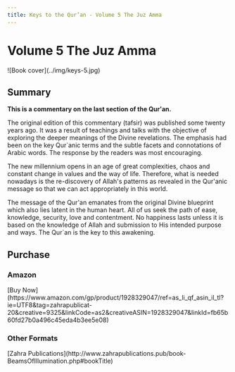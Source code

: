 ```yaml
---
title: Keys to the Qur’an - Volume 5 The Juz Amma
---
```


# Volume 5 The Juz Amma

<div markdown="1" class="cover-image">
![Book cover](../img/keys-5.jpg)
</div>

## Summary

**This is a commentary on the last section of the Qur'an.**

The original edition of this commentary (tafsir) was published some twenty years ago. It was a result of teachings and talks with the objective of exploring the deeper meanings of the Divine revelations. The emphasis had been on the key Qur`anic terms and the subtle facets and connotations of Arabic words. The response by the readers was most encouraging.

The new millennium opens in an age of great complexities, chaos and constant change in values and the way of life. Therefore, what is needed nowadays is the re-discovery of Allah's patterns as revealed in the Qur'anic message so that we can act appropriately in this world.

The message of the Qur'an emanates from the original Divine blueprint which also lies latent in the human heart. All of us seek the path of ease, knowledge, security, love and contentment. No happiness lasts unless it is based on the knowledge of Allah and submission to His intended purpose and ways. The Qur`an is the key to this awakening.

## Purchase

### Amazon

<div markdown="3" class="purchase-link">
[Buy Now](https://www.amazon.com/gp/product/1928329047/ref=as_li_qf_asin_il_tl?ie=UTF8&tag=zahrapublicat-20&creative=9325&linkCode=as2&creativeASIN=1928329047&linkId=fb65b60fd27b0a496c45eda4b3ee5e08)
</div>

### Other Formats

<div markdown="3" class="purchase-link">
[Zahra Publications](http://www.zahrapublications.pub/book-BeamsOfIllumination.php#bookTitle)
</div>